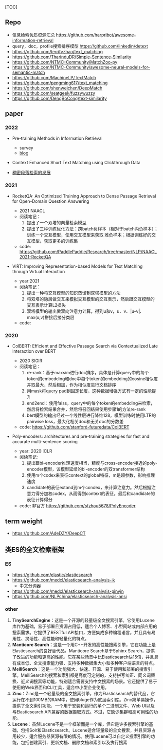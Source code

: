 [TOC]



## Repo
- 信息检索优质资源汇总 https://github.com/harpribot/awesome-information-retrieval
- query，doc，profile搜索排序模型 https://github.com/linkedin/detext
- https://github.com/terrifyzhao/text_matching
- https://github.com/TharinduDR/Simple-Sentence-Similarity
- https://github.com/NTMC-Community/MatchZoo-py
- https://github.com/NTMC-Community/awesome-neural-models-for-semantic-match
- https://github.com/MachineLP/TextMatch
- https://github.com/pengming617/text_matching
- https://github.com/shenweichen/DeepMatch
- https://github.com/seatgeek/fuzzywuzzy
- https://github.com/DengBoCong/text-similarity
  
## paper

### 2022

- Pre-training Methods in Information Retrieval
  - survey
  - [blog](https://zhuanlan.zhihu.com/p/472950758)

- Context Enhanced Short Text Matching using Clickthrough Data

- [稠密段落检索的发展](https://mp.weixin.qq.com/s/A5Ne-FwcuLjUFjxlWDqeTw)

### 2021

- RocketQA: An Optimized Training Approach to Dense Passage Retrieval for Open-Domain Question Answering
  - 2021 NAACL
  - 阅读笔记：
    1. 提出了一个双塔的向量检索模型
    2. 提出了三种训练优化方法：跨batch负样本（相对于batch内负样本）；训练一个交互模型，使用交互模型来获取 难负样本；根据训练好的交互模型，获取更多的训练集
  - code: https://github.com/PaddlePaddle/Research/tree/master/NLP/NAACL2021-RocketQA

- VIRT: Improving Representation-based Models for Text Matching through Virtual Interaction
  - year:2021 
  - 阅读笔记：
    1. 提出一种将交互模型的知识蒸馏到双塔模型的方法
    2. 将双塔的隐层做交互来模拟交互模型的交互表示，然后跟交互模型的交互表示计算L2损失
    3. 双塔模型的输出做双向注意力计算，得到u和v，u、v、|u-v|、max(u,v)拼接后接分类层
  - code: 

### 2020

- ColBERT: Efficient and Effective Passage Search via Contextualized Late Interaction over BERT
  - 2020 SIGIR
  - 阅读笔记：
    1. re-rank：基于maxsim进行doc排序，具体是计算query中的每个token的embedding和doc中每个token的embedding的cosine相似度并取最大，然后相加，作为相似度进行文档排序
    2. 用mask将query pad到固定长度，这种数据增强方式有一定的性能提升
    3. end2end：使用faiss，query中的每个token的embedding来检索，然后将检索结果合并，然后将召回结果使用步骤1的方法re-rank
    4. bert模型的输出经过一个线性层进行降维128，模型训练时使用LTR的pairwise loss，最大化相关doc和无关doc的分数差
  - code: https://github.com/stanford-futuredata/ColBERT

- Poly-encoders: architectures and pre-training strategies for fast and accurate multi-sentence scoring
  - year: 2020 ICLR
  - 阅读笔记: 
    1. 提出跟bi-encoder推理速度相当，精度与cross-encoder接近的poly-encoder模型，该模型延续的bi-encoder的双transformer结构
    2. 使用m个codex来表征context的global特征，m是超参数，影响推理速度
    3. candidate的表征extand到m个condex，来计算注意力。然后根据注意力得分加权codex，从而得到context的表征，最后和candidate的表征计算得分
  - code: 非官方 https://github.com/sfzhou5678/PolyEncoder


## term weight
- https://github.com/AdeDZY/DeepCT

## 类ES的全文检索框架

### ES

- https://github.com/elastic/elasticsearch
- https://github.com/medcl/elasticsearch-analysis-ik
  - 中文分词器
- https://github.com/medcl/elasticsearch-analysis-pinyin
- https://github.com/NLPchina/elasticsearch-analysis-ansj

### other

1. **TinySearchEngine**：这是一个开源的轻量级全文搜索引擎，它使用Lucene库作为基础，易于部署且资源占用低，适合个人博客、小型网站或内部应用的搜索需求。它提供了RESTful API接口，方便集成多种编程语言，并且具有易用性、灵活性、高性能和轻量化的特点。
2. **Manticore Search**：这是一个用C++开发的高性能搜索引擎，它在功能上是Elasticsearch的良好替代品。Manticore Search基于Sphinx Search，提供了改进的功能和更高的性能。它在某些场景中比Elasticsearch快15倍，并且具有成本低、全文搜索能力强、支持多种数据集大小和多种客户端语言的特点。
3. **MeiliSearch**：这是一个功能强大、快速、开源、易于使用和部署的搜索引擎。MeiliSearch的搜索和索引都是高度可定制的，支持拼写纠正、同义词替换、近义词搜索等功能，特别适合需要支持中文搜索的场景。它还提供了易于使用的Web界面和CLI工具，适合中小型企业使用。
4. **Zinc**：Zinc是一个轻量级的全文搜索引擎，作为Elasticsearch的替代品，它运行在不到100MB的RAM中，使用bluge作为底层索引库。Zinc简单易操作，提供了全文索引功能、一个用于安装和运行的单个二进制文件、Web UI以及与Elasticsearch API兼容的数据摄取方式。不过，它缺少集群和高可用性的功能。
5. **Lucene**：虽然Lucene不是一个框架而是一个库，但它是许多搜索引擎的基础，包括Solr和Elasticsearch。Lucene适合轻量级的全文搜索，并且资源占用较少，适合服务器资源有限的情况。使用Lucene可以自定义搜索引擎的功能，包括创建索引、更新文档、删除文档和索引以及执行搜索
